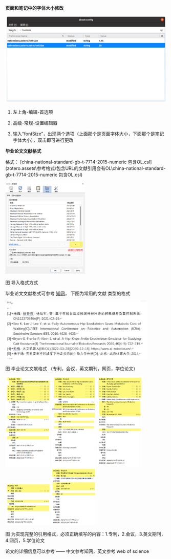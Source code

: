 **页面和笔记中的字体大小修改**

<img src="zotero.assets/image-20201230101708740.png" style="zoom:50%;" />  

1. 左上角-编辑-首选项

2. 高级-常规-设置编辑器

3. 输入“fontSize”，出现两个选项（上面那个是页面字体大小，下面那个是笔记字体大小），双击即可进行更改



**毕业论文文献格式** 

格式： [china-national-standard-gb-t-7714-2015-numeric 包含OL.csl](zotero.assets\参考格式\包含URL的文献引用会有OL\china-national-standard-gb-t-7714-2015-numeric 包含OL.csl)  

<img src="zotero.assets/image-20220328205031506.png" style="zoom:33%;" />  

图 导入格式方式

毕业论文文献格式可参考 [知网]( https://zhuanlan.zhihu.com/p/355312827)， 下图为常用的文献 类型的格式

<img src="zotero.assets/image-20220328204309429.png" style="zoom:67%;" />  

图 毕业论文文献格式 （专利，会议，英文期刊，网页，学位论文）

<img src="zotero.assets/image-20220328204638730.png" style="zoom: 33%;" />  <img src="zotero.assets/image-20220328204658079.png" style="zoom:33%;" />   <img src="zotero.assets/image-20220328204726741.png" style="zoom:33%;" />  <img src="zotero.assets/image-20220328204743961.png" style="zoom:33%;" />  <img src="zotero.assets/image-20220328204800950.png" style="zoom:33%;" />  

图 为实现完整的引用格式，必须正确填写的内容：1.专利，2.会议，3.英文期刊，4.网页，5.学位论文

论文的详细信息可以参考 —— 中文参考知网，英文参考 web of science


